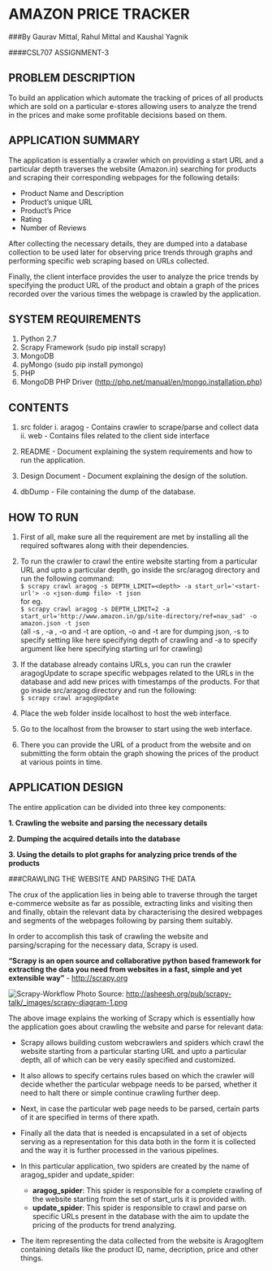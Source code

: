 AMAZON PRICE TRACKER
====================

###By Gaurav Mittal, Rahul Mittal and Kaushal Yagnik  

####CSL707 ASSIGNMENT-3

PROBLEM DESCRIPTION
-------------------

To build an application which automate the tracking of prices of all products which are sold on a particular e-stores allowing users to analyze the trend in the prices and make some profitable decisions based on them.


APPLICATION SUMMARY
-------------------

The application is essentially a crawler which on providing a start URL and a particular depth traverses the website (Amazon.in) searching for products and scraping their corresponding webpages for the following details:

* Product Name and Description
* Product’s unique URL
* Product’s Price
* Rating
* Number of Reviews

After collecting the necessary details, they are dumped into a database collection to be used later for observing price trends through graphs and performing specific web scraping based on URLs collected.

Finally, the client interface provides the user to analyze the price trends by specifying the product URL of the product and obtain a graph of the prices recorded over the various times the webpage is crawled by the application.

SYSTEM REQUIREMENTS
-------------------

1. Python 2.7
2. Scrapy Framework (sudo pip install scrapy)
3. MongoDB
4. pyMongo (sudo pip install pymongo)
5. PHP
6. MongoDB PHP Driver (http://php.net/manual/en/mongo.installation.php)

CONTENTS
--------

1. src folder
	i. aragog - Contains crawler to scrape/parse and collect data
	ii. web - Contains files related to the client side interface

2. README - Document explaining the system requirements and how to run the application.

3. Design Document - Document explaining the design of the solution.

4. dbDump - File containing the dump of the database.


HOW TO RUN
----------

1. First of all, make sure all the requirement are met by installing all the required softwares along with their dependencies.

2. To run the crawler to crawl the entire website starting from a particular URL and upto a particular depth, go inside the src/aragog directory and run the following command:  
```$ scrapy crawl aragog -s DEPTH_LIMIT=<depth> -a start_url='<start-url'> -o <json-dump file> -t json```  
for eg.  
```$ scrapy crawl aragog -s DEPTH_LIMIT=2 -a start_url='http://www.amazon.in/gp/site-directory/ref=nav_sad' -o amazon.json -t json```  
(all -s , -a , -o and -t are option, -o and -t are for dumping json, -s to specify setting like here specifying depth of crawling and -a to specify argument like here specifying starting url for crawling)

3. If the database already contains URLs, you can run the crawler aragogUpdate to scrape specific webpages related to the URLs in the database and add new prices with timestamps of the products. For that go inside src/aragog directory and run the following:  
```$ scrapy crawl aragogUpdate```

4. Place the web folder inside localhost to host the web interface.

5. Go to the localhost from the browser to start using the web interface.

6. There you can provide the URL of a product from the website and on submitting the form obtain the graph showing the prices of the product at various points in time.


APPLICATION DESIGN
------------------

The entire application can be divided into three key components:

**1. Crawling the website and parsing the necessary details**

**2. Dumping the acquired details into the database**

**3. Using the details to plot graphs for analyzing price trends of the products**

###CRAWLING THE WEBSITE AND PARSING THE DATA

The crux of the application lies in being able to traverse through the target e-commerce website as far as possible, extracting links and visiting then and finally, obtain the relevant data by characterising the desired webpages and segments of the webpages following by parsing them suitably.

In order to accomplish this task of crawling the website and parsing/scraping for the necessary data, Scrapy is used.

**“Scrapy is an open source and collaborative python based framework for extracting the data you need from websites in a fast, simple and yet extensible way”** - <http://scrapy.org>

![Scrapy-Workflow](http://asheesh.org/pub/scrapy-talk/_images/scrapy-diagram-1.png)
Photo Source: <http://asheesh.org/pub/scrapy-talk/_images/scrapy-diagram-1.png>

The above image explains the working of Scrapy which is essentially how the application goes about crawling the website and parse for relevant data:

* Scrapy allows building custom webcrawlers and spiders which crawl the website starting from a particular starting URL and upto a particular depth, all of which can be very easily specified and customized.

* It also allows to specify certains rules based on which the crawler will decide whether the particular webpage needs to be parsed, whether it need to halt there or simple continue crawling further deep.

* Next, in case the particular web page needs to be parsed, certain parts of it are specified in terms of there xpath.

* Finally all the data that is needed is encapsulated in a set of objects serving as a representation for this data both in the form it is collected and the way it is further processed in the various pipelines.

* In this particular application, two spiders are created by the name of aragog_spider and update_spider:
    * **aragog_spider**: This spider is responsible for a complete crawling of the website starting from the set of start_urls it is provided with.
    * **update_spider**: This spider is responsible to crawl and parse on specific URLs present in the database with the aim to update the pricing of the products for trend analyzing.

* The item representing the data collected from the website is AragogItem containing details like the product ID, name, decription, price and other things.







